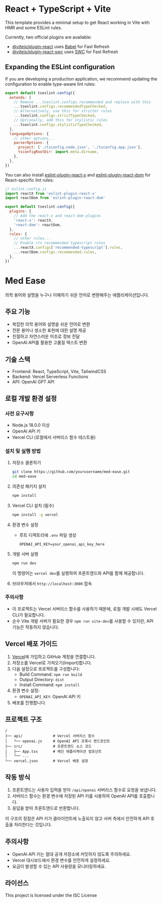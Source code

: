 # React + TypeScript + Vite

This template provides a minimal setup to get React working in Vite with HMR and some ESLint rules.

Currently, two official plugins are available:

- [@vitejs/plugin-react](https://github.com/vitejs/vite-plugin-react/blob/main/packages/plugin-react/README.md) uses [Babel](https://babeljs.io/) for Fast Refresh
- [@vitejs/plugin-react-swc](https://github.com/vitejs/vite-plugin-react-swc) uses [SWC](https://swc.rs/) for Fast Refresh

## Expanding the ESLint configuration

If you are developing a production application, we recommend updating the configuration to enable type-aware lint rules:

```js
export default tseslint.config({
  extends: [
    // Remove ...tseslint.configs.recommended and replace with this
    ...tseslint.configs.recommendedTypeChecked,
    // Alternatively, use this for stricter rules
    ...tseslint.configs.strictTypeChecked,
    // Optionally, add this for stylistic rules
    ...tseslint.configs.stylisticTypeChecked,
  ],
  languageOptions: {
    // other options...
    parserOptions: {
      project: ['./tsconfig.node.json', './tsconfig.app.json'],
      tsconfigRootDir: import.meta.dirname,
    },
  },
})
```

You can also install [eslint-plugin-react-x](https://github.com/Rel1cx/eslint-react/tree/main/packages/plugins/eslint-plugin-react-x) and [eslint-plugin-react-dom](https://github.com/Rel1cx/eslint-react/tree/main/packages/plugins/eslint-plugin-react-dom) for React-specific lint rules:

```js
// eslint.config.js
import reactX from 'eslint-plugin-react-x'
import reactDom from 'eslint-plugin-react-dom'

export default tseslint.config({
  plugins: {
    // Add the react-x and react-dom plugins
    'react-x': reactX,
    'react-dom': reactDom,
  },
  rules: {
    // other rules...
    // Enable its recommended typescript rules
    ...reactX.configs['recommended-typescript'].rules,
    ...reactDom.configs.recommended.rules,
  },
})
```

# Med Ease

의학 용어와 설명을 누구나 이해하기 쉬운 언어로 변환해주는 애플리케이션입니다.

## 주요 기능

- 복잡한 의학 용어와 설명을 쉬운 언어로 변환
- 전문 용어나 생소한 표현에 대한 설명 제공
- 친절하고 자연스러운 어조로 정보 전달
- OpenAI API를 활용한 고품질 텍스트 변환

## 기술 스택

- Frontend: React, TypeScript, Vite, TailwindCSS
- Backend: Vercel Serverless Functions
- API: OpenAI GPT API

## 로컬 개발 환경 설정

### 사전 요구사항

- Node.js 18.0.0 이상
- OpenAI API 키
- Vercel CLI (로컬에서 서버리스 함수 테스트용)

### 설치 및 실행 방법

1. 저장소 클론하기
   ```bash
   git clone https://github.com/yourusername/med-ease.git
   cd med-ease
   ```

2. 의존성 패키지 설치
   ```bash
   npm install
   ```

3. Vercel CLI 설치 (필수)
   ```bash
   npm install -g vercel
   ```

4. 환경 변수 설정
   - 루트 디렉토리에 `.env` 파일 생성
     ```
     OPENAI_API_KEY=your_openai_api_key_here
     ```

5. 개발 서버 실행
   ```bash
   npm run dev
   ```
   이 명령어는 `vercel dev`를 실행하여 프론트엔드와 API를 함께 제공합니다.

6. 브라우저에서 `http://localhost:3000` 접속

### 주의사항

- 이 프로젝트는 Vercel 서버리스 함수를 사용하기 때문에, 로컬 개발 시에도 Vercel CLI가 필요합니다.
- 순수 Vite 개발 서버가 필요한 경우 `npm run vite-dev`를 사용할 수 있지만, API 기능은 작동하지 않습니다.

## Vercel 배포 가이드

1. [Vercel](https://vercel.com)에 가입하고 GitHub 계정을 연결합니다.
2. 저장소를 Vercel로 가져오기(Import)합니다.
3. 다음 설정으로 프로젝트를 구성합니다:
   - Build Command: `npm run build`
   - Output Directory: `dist`
   - Install Command: `npm install`
4. 환경 변수 설정:
   - `OPENAI_API_KEY`: OpenAI API 키
5. 배포를 진행합니다.

## 프로젝트 구조

```
/
├── api/              # Vercel 서버리스 함수
│   └── openai.js     # OpenAI API 프록시 엔드포인트
├── src/              # 프론트엔드 소스 코드
│   ├── App.tsx       # 메인 애플리케이션 컴포넌트
│   └── ...
└── vercel.json       # Vercel 배포 설정
```

## 작동 방식

1. 프론트엔드는 사용자 입력을 받아 `/api/openai` 서버리스 함수로 요청을 보냅니다.
2. 서버리스 함수는 환경 변수에 저장된 API 키를 사용하여 OpenAI API를 호출합니다.
3. 응답을 받아 프론트엔드로 반환합니다.

이 구조의 장점은 API 키가 클라이언트에 노출되지 않고 서버 측에서 안전하게 API 호출을 처리한다는 것입니다.

## 주의사항

- OpenAI API 키는 절대 공개 저장소에 커밋하지 않도록 주의하세요.
- Vercel 대시보드에서 환경 변수를 안전하게 설정하세요.
- 요금이 발생할 수 있는 API 사용량을 모니터링하세요.

## 라이선스

This project is licensed under the ISC License
